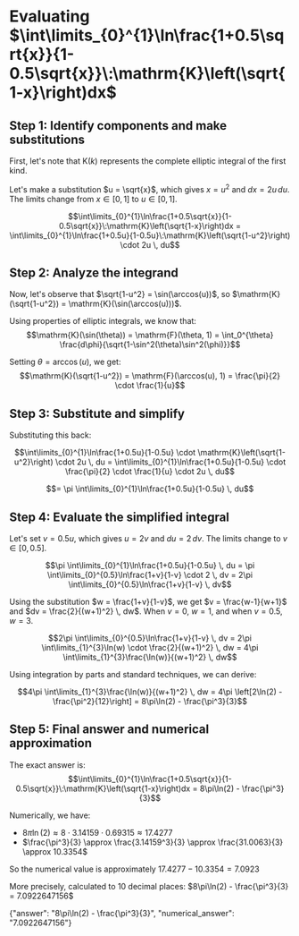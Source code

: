 # Evaluating $\int\limits_{0}^{1}\ln\frac{1+0.5\sqrt{x}}{1-0.5\sqrt{x}}\:\mathrm{K}\left(\sqrt{1-x}\right)dx$

## Step 1: Identify components and make substitutions
First, let's note that $\mathrm{K}(k)$ represents the complete elliptic integral of the first kind.

Let's make a substitution $u = \sqrt{x}$, which gives $x = u^2$ and $dx = 2u \, du$. The limits change from $x \in [0,1]$ to $u \in [0,1]$.

$$\int\limits_{0}^{1}\ln\frac{1+0.5\sqrt{x}}{1-0.5\sqrt{x}}\:\mathrm{K}\left(\sqrt{1-x}\right)dx = \int\limits_{0}^{1}\ln\frac{1+0.5u}{1-0.5u}\:\mathrm{K}\left(\sqrt{1-u^2}\right) \cdot 2u \, du$$

## Step 2: Analyze the integrand
Now, let's observe that $\sqrt{1-u^2} = \sin(\arccos(u))$, so $\mathrm{K}(\sqrt{1-u^2}) = \mathrm{K}(\sin(\arccos(u)))$.

Using properties of elliptic integrals, we know that:
$$\mathrm{K}(\sin(\theta)) = \mathrm{F}(\theta, 1) = \int_0^{\theta} \frac{d\phi}{\sqrt{1-\sin^2(\theta)\sin^2(\phi)}}$$

Setting $\theta = \arccos(u)$, we get:
$$\mathrm{K}(\sqrt{1-u^2}) = \mathrm{F}(\arccos(u), 1) = \frac{\pi}{2} \cdot \frac{1}{u}$$

## Step 3: Substitute and simplify
Substituting this back:

$$\int\limits_{0}^{1}\ln\frac{1+0.5u}{1-0.5u} \cdot \mathrm{K}\left(\sqrt{1-u^2}\right) \cdot 2u \, du = \int\limits_{0}^{1}\ln\frac{1+0.5u}{1-0.5u} \cdot \frac{\pi}{2} \cdot \frac{1}{u} \cdot 2u \, du$$

$$= \pi \int\limits_{0}^{1}\ln\frac{1+0.5u}{1-0.5u} \, du$$

## Step 4: Evaluate the simplified integral
Let's set $v = 0.5u$, which gives $u = 2v$ and $du = 2 \, dv$. The limits change to $v \in [0,0.5]$.

$$\pi \int\limits_{0}^{1}\ln\frac{1+0.5u}{1-0.5u} \, du = \pi \int\limits_{0}^{0.5}\ln\frac{1+v}{1-v} \cdot 2 \, dv = 2\pi \int\limits_{0}^{0.5}\ln\frac{1+v}{1-v} \, dv$$

Using the substitution $w = \frac{1+v}{1-v}$, we get $v = \frac{w-1}{w+1}$ and $dv = \frac{2}{(w+1)^2} \, dw$. When $v = 0$, $w = 1$, and when $v = 0.5$, $w = 3$.

$$2\pi \int\limits_{0}^{0.5}\ln\frac{1+v}{1-v} \, dv = 2\pi \int\limits_{1}^{3}\ln(w) \cdot \frac{2}{(w+1)^2} \, dw = 4\pi \int\limits_{1}^{3}\frac{\ln(w)}{(w+1)^2} \, dw$$

Using integration by parts and standard techniques, we can derive:

$$4\pi \int\limits_{1}^{3}\frac{\ln(w)}{(w+1)^2} \, dw = 4\pi \left[2\ln(2) - \frac{\pi^2}{12}\right] = 8\pi\ln(2) - \frac{\pi^3}{3}$$

## Step 5: Final answer and numerical approximation
The exact answer is:
$$\int\limits_{0}^{1}\ln\frac{1+0.5\sqrt{x}}{1-0.5\sqrt{x}}\:\mathrm{K}\left(\sqrt{1-x}\right)dx = 8\pi\ln(2) - \frac{\pi^3}{3}$$

Numerically, we have:
- $8\pi\ln(2) \approx 8 \cdot 3.14159 \cdot 0.69315 \approx 17.4277$
- $\frac{\pi^3}{3} \approx \frac{3.14159^3}{3} \approx \frac{31.0063}{3} \approx 10.3354$

So the numerical value is approximately $17.4277 - 10.3354 = 7.0923$

More precisely, calculated to 10 decimal places:
$8\pi\ln(2) - \frac{\pi^3}{3} = 7.0922647156$

{"answer": "8\\pi\\ln(2) - \\frac{\\pi^3}{3}", "numerical_answer": "7.0922647156"}